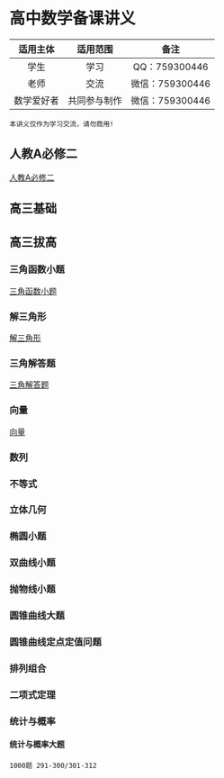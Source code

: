 # 高中数学备课讲义

| 适用主体 | 适用范围 | 备注 |
| :-----:| :----: | :----: |
| 学生 | 学习 | QQ：759300446 |
| 老师 | 交流 |微信：759300446 |
|数学爱好者|共同参与制作|微信：759300446|

`本讲义仅作为学习交流，请勿商用!`

## 人教A必修二

[人教A必修二](人教A/讲义/必修二.md)

## 高三基础

## 高三拔高

### 三角函数小题

[三角函数小题](高三拔高/三角函数小题.md)

### 解三角形

[解三角形](高三拔高/解三角形.md)

### 三角解答题

[三角解答题](高三拔高/解三角形.md)

### 向量

[向量](高三拔高/向量.md)

### 数列

### 不等式

### 立体几何

### 椭圆小题

### 双曲线小题

### 抛物线小题

### 圆锥曲线大题

### 圆锥曲线定点定值问题

### 排列组合

### 二项式定理

### 统计与概率

#### 统计与概率大题

`1000题 291-300/301-312`
